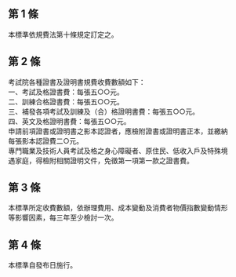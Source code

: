 第 1 條
-------
本標準依規費法第十條規定訂定之。

第 2 條
-------
考試院各種證書及證明書規費收費數額如下：  
一、考試及格證書費：每張五○○元。  
二、訓練合格證書費：每張五○○元。  
三、補發各項考試及訓練及（合）格證明書費：每張五○○元。  
四、英文及格證明書費：每張五○○元。  
申請前項證書或證明書之影本認證者，應檢附證書或證明書正本，並繳納  
每張影本認證費二○元。  
專門職業及技術人員考試及格之身心障礙者、原住民、低收入戶及特殊境  
遇家庭，得檢附相關證明文件，免徵第一項第一款之證書費。

第 3 條
-------
本標準所定收費數額，依辦理費用、成本變動及消費者物價指數變動情形  
等影響因素，每三年至少檢討一次。

第 4 條
-------
本標準自發布日施行。

